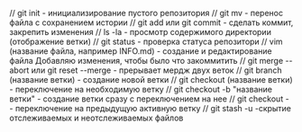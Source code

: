 // git init - инициализирование пустого репозитория
// git mv - перенос файла с сохранением истории
// git add или git commit - сделать коммит, закрепить изменения
// ls -la - просмотр содержимого директории (отображение ветки)
// git status - проверка статуса репозитори
// vim (название файла, например INFO.md) - создание и редактирование файла
Добавляю изменения, чтобы было что закоммитить
// git merge --abort или git reset --merge - прерывает мердж двух веток
// git branch (название ветки) - создание новой ветки
// git checkout (название ветки) - переключение на необходимую ветку
// git checkout -b "название ветки" - создание ветки сразу с переключением на нее
// git checkout - - переключение на предыдущую активную ветку
// git stash -u -скрытие отслеживаемых и неотслеживаемых файлов
